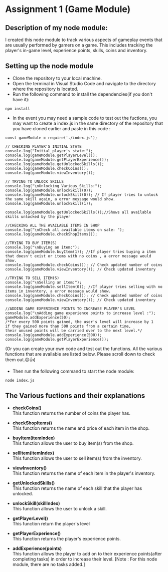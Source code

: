 # Assignment 1 (Game Module)

## Description of my node module: 
I created this node module to track various aspects of gameplay events that are usually performed by gamers on a game. This includes tracking the player's in-game level, experience points, skills, coins and inventory. 

## Setting up the node module
+ Clone the repository to your local machine.
+ Open the terminal in Visual Studio Code and navigate to the directory where the repository is located.
+ Run the following command to install the dependencies(if you don't have it):
```
npm install
```

+ In the event you may need a sample code to test out the fuctions, you may want to create a index.js in the same directory of the repository that you have cloned earlier and paste in this code :


```
const gameModule = require('./index.js'); 

// CHECKING PLAYER'S INITIAL STATE
console.log("Initial player's state:");
console.log(gameModule.getPlayerLevel()); 
console.log(gameModule.getPlayerExperience()); 
console.log(gameModule.getUnlockedSkills());
console.log(gameModule.checkCoins());
console.log(gameModule.viewInventory()); 

// TRYING TO UNLOCK SKILLS 
console.log("\nUnlocking Various Skills:");
console.log(gameModule.unlockSkill(0)); 
console.log(gameModule.unlockSkill(0)); // If player tries to unlock the same skill again, a error message would show.
console.log(gameModule.unlockSkill(1));

console.log(gameModule.getUnlockedSkills());//Shows all available skills unlocked by the player

//CHECKING ALL THE AVAILABLE ITEMS IN SHOP
console.log("\nCheck all available items on sale: ");
console.log(gameModule.checkShopItems()); 

//TRYING TO BUY ITEM(S)
console.log("\nBuying an item:");
console.log(gameModule.buyItem(1)); //If player tries buying a item that doesn't exist or items with no coins , a error message would show.
console.log(gameModule.checkCoins()); // Check updated number of coins
console.log(gameModule.viewInventory()); // Check updated inventory

//TRYING TO SELL ITEM(S)
console.log("\nSelling an item:");
console.log(gameModule.sellItem(0)); //If player tries selling with no items in inventory, a error message would show.
console.log(gameModule.checkCoins()); // Check updated number of coins
console.log(gameModule.viewInventory()); // Check updated inventory

//ADDING GAME EXPERIENCE POINTS TO INCREASE PLAYER'S LEVEL
console.log("\nAdding game experience points to increase level :");
gameModule.addExperience(50);
/*For every 500 points gained, the user's level will increase by 1 
if they gained more than 500 points from a certain time, 
their unused points will be carried over to the next level.*/
console.log(gameModule.addExperience(500)); 
console.log(gameModule.getPlayerExperience());
```

(Or you can create your own code and test out the functions. All the various functions that are available are listed below. Please scroll down to check them out.😊👍)

+ Then run the following command to start the node module:
```
node index.js
```



## The Various fuctions and their explanations
+ **checkCoins()**     
    This function returns the number of coins the player has.


+ **checkShopItems()**     
    This function returns the name and price of each item in the shop.

+ **buyItem(itemIndex)**     
    This function allows the user to buy item(s) from the shop.

+ **sellItem(itemIndex)**     
    This function allows the user to sell item(s) from the inventory.

+ **viewInventory()**      
    This function returns the name of each item in the player's inventory.

+ **getUnlockedSkills()**     
    This function returns the name of each skill that the player has unlocked.

+ **unlockSkill(skillIndex)**     
    This function allows the user to unlock a skill.

+ **getPlayerLevel()**     
    This function return the player's level

+ **getPlayerExperience()**     
    This function returns the player's experience points.

+ **addExperience(points)**     
    This function allows the player to add on to their experience points(after completing tasks) in order to increase their level. [Note : For this node module, there are no tasks added.]













